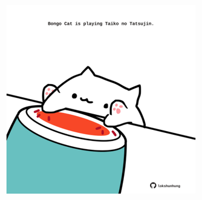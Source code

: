 <!-- built at 17/12/2024, 06:00:46 UTC -->
<p align="center">
  <img width="500" height="500" src="./ReadmeImage.svg">
</p>
